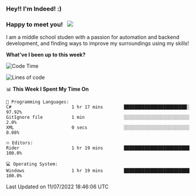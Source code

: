 ### Hey!! I'm Indeed! :) 

### Happy to meet you! &nbsp; ![](https://visitor-badge.glitch.me/badge?page_id=Indeedornot.Indeedornot)

I am a middle school studen with a passion for automation and backend development, and finding ways to improve my surroundings using my skills!

**What've I been up to this week?** 

<!--START_SECTION:waka-->
![Code Time](http://img.shields.io/badge/Code%20Time-0%20secs-blue)

![Lines of code](https://img.shields.io/badge/From%20Hello%20World%20I%27ve%20Written-777%20Thousand%20lines%20of%20code-blue)

📊 **This Week I Spent My Time On** 

```text
💬 Programming Languages: 
C#                       1 hr 17 mins        ████████████████████████░   97.92% 
GitIgnore file           1 min               ░░░░░░░░░░░░░░░░░░░░░░░░░   2.0% 
XML                      0 secs              ░░░░░░░░░░░░░░░░░░░░░░░░░   0.08%

🔥 Editors: 
Rider                    1 hr 19 mins        █████████████████████████   100.0%

💻 Operating System: 
Windows                  1 hr 19 mins        █████████████████████████   100.0%

```


 Last Updated on 11/07/2022 18:46:06 UTC
<!--END_SECTION:waka-->
